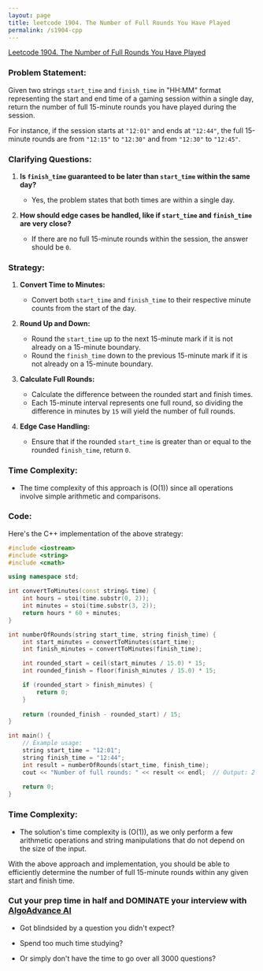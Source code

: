 ```yaml
---
layout: page
title: leetcode 1904. The Number of Full Rounds You Have Played
permalink: /s1904-cpp
---
```

[Leetcode 1904. The Number of Full Rounds You Have Played](https://algoadvance.github.io/algoadvance/l1904)
### Problem Statement:
Given two strings `start_time` and `finish_time` in "HH:MM" format representing the start and end time of a gaming session within a single day, return the number of full 15-minute rounds you have played during the session.

For instance, if the session starts at `"12:01"` and ends at `"12:44"`, the full 15-minute rounds are from `"12:15"` to `"12:30"` and from `"12:30"` to `"12:45"`.

### Clarifying Questions:
1. **Is `finish_time` guaranteed to be later than `start_time` within the same day?**
   - Yes, the problem states that both times are within a single day.
   
2. **How should edge cases be handled, like if `start_time` and `finish_time` are very close?**
   - If there are no full 15-minute rounds within the session, the answer should be `0`.

### Strategy:
1. **Convert Time to Minutes:**
   - Convert both `start_time` and `finish_time` to their respective minute counts from the start of the day.
   
2. **Round Up and Down:**
   - Round the `start_time` up to the next 15-minute mark if it is not already on a 15-minute boundary.
   - Round the `finish_time` down to the previous 15-minute mark if it is not already on a 15-minute boundary.
   
3. **Calculate Full Rounds:**
   - Calculate the difference between the rounded start and finish times.
   - Each 15-minute interval represents one full round, so dividing the difference in minutes by `15` will yield the number of full rounds.
   
4. **Edge Case Handling:**
   - Ensure that if the rounded `start_time` is greater than or equal to the rounded `finish_time`, return `0`.

### Time Complexity:
- The time complexity of this approach is \(O(1)\) since all operations involve simple arithmetic and comparisons.

### Code:
Here's the C++ implementation of the above strategy:

```cpp
#include <iostream>
#include <string>
#include <cmath>

using namespace std;

int convertToMinutes(const string& time) {
    int hours = stoi(time.substr(0, 2));
    int minutes = stoi(time.substr(3, 2));
    return hours * 60 + minutes;
}

int numberOfRounds(string start_time, string finish_time) {
    int start_minutes = convertToMinutes(start_time);
    int finish_minutes = convertToMinutes(finish_time);

    int rounded_start = ceil(start_minutes / 15.0) * 15;
    int rounded_finish = floor(finish_minutes / 15.0) * 15;

    if (rounded_start > finish_minutes) {
        return 0;
    }
    
    return (rounded_finish - rounded_start) / 15;
}

int main() {
    // Example usage:
    string start_time = "12:01";
    string finish_time = "12:44";
    int result = numberOfRounds(start_time, finish_time);
    cout << "Number of full rounds: " << result << endl;  // Output: 2
    
    return 0;
}
```

### Time Complexity:
- The solution's time complexity is \(O(1)\), as we only perform a few arithmetic operations and string manipulations that do not depend on the size of the input.

With the above approach and implementation, you should be able to efficiently determine the number of full 15-minute rounds within any given start and finish time.


### Cut your prep time in half and DOMINATE your interview with [AlgoAdvance AI](https://algoAdvance.com)

- Got blindsided by a question you didn't expect?

- Spend too much time studying?

- Or simply don't have the time to go over all 3000 questions?

